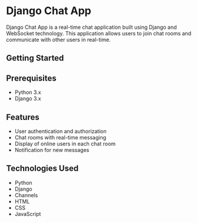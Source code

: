 # Django Chat App

Django Chat App is a real-time chat application built using Django and WebSocket technology. This application allows users to join chat rooms and communicate with other users in real-time.

## Getting Started

## Prerequisites

* Python 3.x
* Django 3.x

## Features
* User authentication and authorization
* Chat rooms with real-time messaging
* Display of online users in each chat room
* Notification for new messages
## Technologies Used
* Python
* Django
* Channels
* HTML
* CSS
* JavaScript


